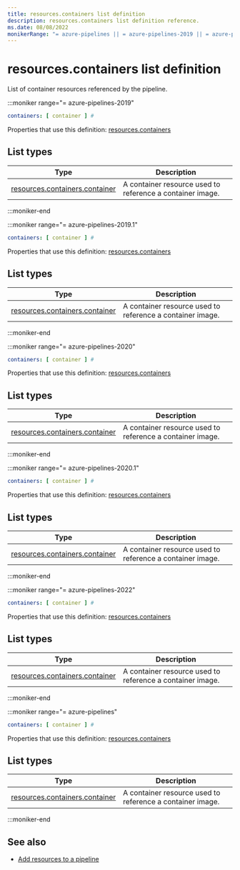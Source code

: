 ```yaml
---
title: resources.containers list definition
description: resources.containers list definition reference.
ms.date: 08/08/2022
monikerRange: "= azure-pipelines || = azure-pipelines-2019 || = azure-pipelines-2019.1 || = azure-pipelines-2020 || = azure-pipelines-2020.1 || = azure-pipelines-2022"
---
```


# resources.containers list definition


List of container resources referenced by the pipeline.


:::moniker range="= azure-pipelines-2019"

<!-- :::api-definition signature="containerResources[containerResource]" version="azure-pipelines-2019"::: -->

```yaml
containers: [ container ] # 
```


Properties that use this definition: [resources.containers](resources.md)

## List types

| Type     | Description |
|----------|-------------|
| [resources.containers.container](resources-containers-container.md) | A container resource used to reference a container image. |

<!-- :::api-definition-end::: -->

:::moniker-end

:::moniker range="= azure-pipelines-2019.1"

<!-- :::api-definition signature="containerResources[containerResource]" version="azure-pipelines-2019.1"::: -->

```yaml
containers: [ container ] # 
```


Properties that use this definition: [resources.containers](resources.md)

## List types

| Type     | Description |
|----------|-------------|
| [resources.containers.container](resources-containers-container.md) | A container resource used to reference a container image. |

<!-- :::api-definition-end::: -->

:::moniker-end

:::moniker range="= azure-pipelines-2020"

<!-- :::api-definition signature="containerResources[containerResource]" version="azure-pipelines-2020"::: -->

```yaml
containers: [ container ] # 
```


Properties that use this definition: [resources.containers](resources.md)

## List types

| Type     | Description |
|----------|-------------|
| [resources.containers.container](resources-containers-container.md) | A container resource used to reference a container image. |

<!-- :::api-definition-end::: -->

:::moniker-end

:::moniker range="= azure-pipelines-2020.1"

<!-- :::api-definition signature="containerResources[containerResource]" version="azure-pipelines-2020.1"::: -->

```yaml
containers: [ container ] # 
```


Properties that use this definition: [resources.containers](resources.md)

## List types

| Type     | Description |
|----------|-------------|
| [resources.containers.container](resources-containers-container.md) | A container resource used to reference a container image. |

<!-- :::api-definition-end::: -->

:::moniker-end

:::moniker range="= azure-pipelines-2022"

<!-- :::api-definition signature="containerResources[containerResource]" version="azure-pipelines-2022"::: -->

```yaml
containers: [ container ] # 
```


Properties that use this definition: [resources.containers](resources.md)

## List types

| Type     | Description |
|----------|-------------|
| [resources.containers.container](resources-containers-container.md) | A container resource used to reference a container image. |

<!-- :::api-definition-end::: -->

:::moniker-end

:::moniker range="= azure-pipelines"

<!-- :::api-definition signature="containerResources[containerResource]" version="azure-pipelines"::: -->

```yaml
containers: [ container ] # 
```


Properties that use this definition: [resources.containers](resources.md)

## List types

| Type     | Description |
|----------|-------------|
| [resources.containers.container](resources-containers-container.md) | A container resource used to reference a container image. |

<!-- :::api-definition-end::: -->

:::moniker-end


<!-- Remarks -->


<!-- Examples -->


## See also

- [Add resources to a pipeline](/azure/devops/pipelines/process/resources)
